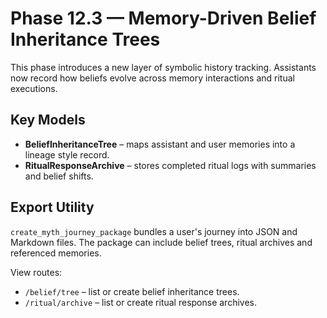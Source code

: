 
# Phase 12.3 — Memory-Driven Belief Inheritance Trees

This phase introduces a new layer of symbolic history tracking. Assistants now record how beliefs evolve across memory interactions and ritual executions.

## Key Models

- **BeliefInheritanceTree** – maps assistant and user memories into a lineage style record.
- **RitualResponseArchive** – stores completed ritual logs with summaries and belief shifts.

## Export Utility

`create_myth_journey_package` bundles a user's journey into JSON and Markdown files. The package can include belief trees, ritual archives and referenced memories.

View routes:

- `/belief/tree` – list or create belief inheritance trees.
- `/ritual/archive` – list or create ritual response archives.



